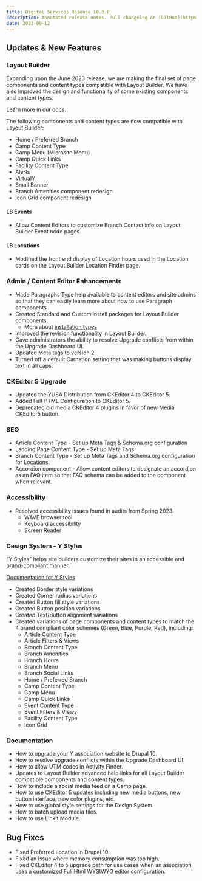 ```yaml
---
title: Digital Services Release 10.3.0
description: Annotated release notes. Full changelog on [GitHub](https://github.com/YCloudYUSA/yusaopeny/releases/tag/10.3.0)
date: 2023-09-12
---
```


## Updates & New Features

### Layout Builder

Expanding upon the June 2023 release, we are making the final set of page components and content types compatible with Layout Builder. We have also improved the design and functionality of some existing components and content types.

[Learn more in our docs](https://ds-docs.y.org/docs/user-documentation/layout-builder/).

The following components and content types are now compatible with Layout Builder:

*   Home / Preferred Branch
*   Camp Content Type
*   Camp Menu (Microsite Menu)
*   Camp Quick Links
*   Facility Content Type
*   Alerts
*   VirtualY
*   Small Banner
*   Branch Amenities component redesign
*   Icon Grid component redesign

#### LB Events

*   Allow Content Editors to customize Branch Contact info on Layout Builder Event node pages.

#### LB Locations

*   Modified the front end display of Location hours used in the Location cards on the Layout Builder Location Finder page.

### Admin / Content Editor Enhancements

*   Made Paragraphs Type help available to content editors and site admins so that they can easily learn more about how to use Paragraph components.
*   Created Standard and Custom install packages for Layout Builder components.
    *   More about [installation types](/docs/wiki/open-y-2.0-root-yaml-files/#openyinstallation_typesyml)
*   Improved the revision functionality in Layout Builder.
*   Gave administrators the ability to resolve Upgrade conflicts from within the Upgrade Dashboard UI.
*   Updated Meta tags to version 2.
*   Turned off a default Carnation setting that was making buttons display text in all caps.

### CKEditor 5 Upgrade

*   Updated the YUSA Distribution from CKEditor 4 to CKEditor 5.
*   Added Full HTML Configuration to CKEditor 5.
*   Deprecated old media CKEditor 4 plugins in favor of new Media CKEditor5 button.

### SEO

*   Article Content Type - Set up Meta Tags & Schema.org configuration
*   Landing Page Content Type - Set up Meta Tags
*   Branch Content Type - Set up Meta Tags and Schema.org configuration for Locations.
*   Accordion component - Allow content editors to designate an accordion as an FAQ item so that FAQ schema can be added to the component when relevant.

### Accessibility

*   Resolved accessibility issues found in audits from Spring 2023:
    *   WAVE browser tool
    *   Keyboard accessibility
    *   Screen Reader

### Design System - Y Styles

“Y Styles” helps site builders customize their sites in an accessible and brand-compliant manner.

[Documentation for Y Styles](https://ds-docs.y.org/docs/user-documentation/layout-builder/advanced-options/)

*   Created Border style variations
*   Created Corner radius variations
*   Created Button fill style variations
*   Created Button position variations
*   Created Text/Button alignment variations
*   Created variations of page components and content types to match the 4 brand compliant color schemes (Green, Blue, Purple, Red), including:
    *   Article Content Type
    *   Article Filters & Views
    *   Branch Content Type
    *   Branch Amenities
    *   Branch Hours
    *   Branch Menu
    *   Branch Social Links
    *   Home / Preferred Branch
    *   Camp Content Type
    *   Camp Menu
    *   Camp Quick Links
    *   Event Content Type
    *   Event Filters & Views
    *   Facility Content Type
    *   Icon Grid

### Documentation

*   How to upgrade your Y association website to Drupal 10.
*   How to resolve upgrade conflicts within the Upgrade Dashboard UI.
*   How to allow UTM codes in Activity Finder.
*   Updates to Layout Builder advanced help links for all Layout Builder compatible components and content types.
*   How to include a social media feed on a Camp page.
*   How to use CKEditor 5 updates including new media buttons, new button interface, new color plugins, etc.
*   How to use global style settings for the Design System.
*   How to batch upload media files.
*   How to use Linkit Module.

## Bug Fixes

*   Fixed Preferred Location in Drupal 10.
*   Fixed an issue where memory consumption was too high.
*   Fixed CKEditor 4 to 5 upgrade path for use cases when an association uses a customized Full Html WYSIWYG editor configuration.
